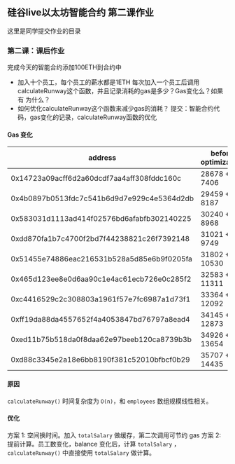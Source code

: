 ## 硅谷live以太坊智能合约 第二课作业
这里是同学提交作业的目录

### 第二课：课后作业
完成今天的智能合约添加100ETH到合约中
- 加入十个员工，每个员工的薪水都是1ETH
每次加入一个员工后调用calculateRunway这个函数，并且记录消耗的gas是多少？Gas变化么？如果有 为什么？
- 如何优化calculateRunway这个函数来减少gas的消耗？
提交：智能合约代码，gas变化的记录，calculateRunway函数的优化




#### Gas 变化

| address | before optimization | after optimization |
| --- | --- | --- |
| 0x14723a09acff6d2a60dcdf7aa4aff308fddc160c | 28678 + 7406   | 22587 + 1315 |  
| 0x4b0897b0513fdc7c541b6d9d7e929c4e5364d2db | 29459 + 8187   | 22587 + 1315 | 
| 0x583031d1113ad414f02576bd6afabfb302140225 | 30240 + 8968   | 22587 + 1315 | 
| 0xdd870fa1b7c4700f2bd7f44238821c26f7392148 | 31021 + 9749   | 22587 + 1315 | 
| 0x51455e74886eac216531b528a5d85e6b9f0205fa | 31802 + 10530  | 22587 + 1315 | 
| 0x465d123ee8e0d6aa90c1e4ac61ecb726e0c285f2 | 32583 + 11311  | 22587 + 1315 | 
| 0xc4416529c2c308803a1961f57e7fc6987a1d73f1 | 33364 + 12092  | 22587 + 1315 | 
| 0xff19da88da4557652f4a4053847bd76797a8ead4 | 34145 + 12873  | 22587 + 1315 | 
| 0xed11b75b518da0f8daa62e97beeb120ca8739b3b | 34926 + 13654  | 22587 + 1315 | 
| 0xd88c3345e2a18e6bb8190f381c52010bfbcf0b29 | 35707 + 14435  | 22587 + 1315 | 

#### 原因

`calculateRunway()` 时间复杂度为 `O(n)`，和 `employees` 数组规模线性相关。


#### 优化

方案 1: 空间换时间。加入 `totalSalary` 做缓存，第二次调用可节约 gas
方案 2: 提前计算。员工数变化，balance 变化后，计算 `totalSalary` ，`calculateRunway()` 中直接使用 `totalSalary` 做计算。
